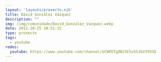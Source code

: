 ```yaml
---
layout: 'layouts/proxecto.njk'
title: David González Vázquez
description: ""
img: /img/comunidade/David_Gonzalez_Vazquez.webp
date: 2012-10-25 18:51:32
type: proxecto
tags:
  - youtube
redes:
  youtube: https://www.youtube.com/channel/UCNPDTgONJ3ChxSSJGV3YO3Q
---
```

